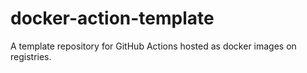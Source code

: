 # docker-action-template

A template repository for GitHub Actions hosted as docker images on registries.

